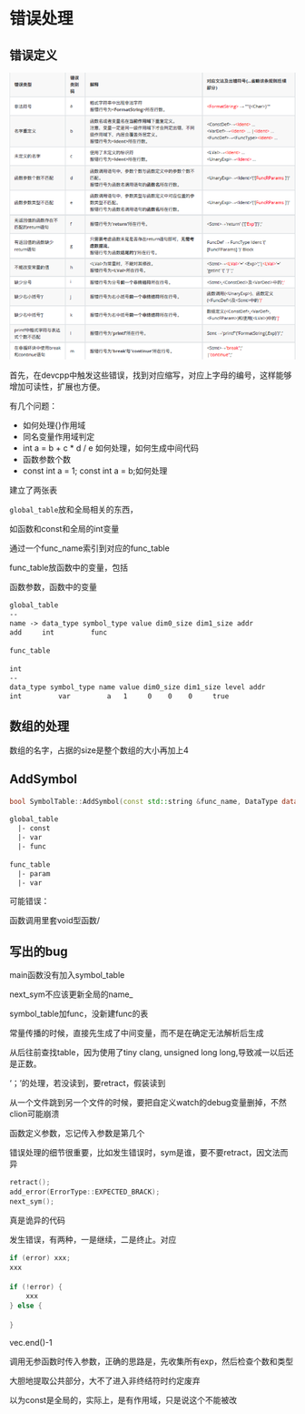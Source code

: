 # 错误处理

## 错误定义

<img src=" ../img/error-define.png" alt="image-20211112005952929" style="zoom:80%;" />



首先，在devcpp中触发这些错误，找到对应缩写，对应上字母的编号，这样能够增加可读性，扩展也方便。

有几个问题：

+ 如何处理{}作用域
+ 同名变量作用域判定
+ int a = b + c * d / e 如何处理，如何生成中间代码
+ 函数参数个数
+ const int a = 1; const int a = b;如何处理

建立了两张表

`global_table`放和全局相关的东西，

如函数和const和全局的int变量

通过一个func_name索引到对应的func_table

func_table放函数中的变量，包括

函数参数，函数中的变量

```csv
global_table
--
name -> data_type symbol_type value dim0_size dim1_size addr
add		int			func		

func_table

int
--
data_type symbol_type name value dim0_size dim1_size level addr
int 		var			a   1     0    0    0     true

```

## 数组的处理

数组的名字，占据的size是整个数组的大小再加上4

## AddSymbol

```cpp
bool SymbolTable::AddSymbol(const std::string &func_name, DataType data_type, SymbolType symbol_type, const std::string &name, int value, int level, int dim0_size, int dim1_size)
```

```
global_table
  |- const
  |- var
  |- func

func_table
  |- param
  |- var
```

可能错误：

函数调用里套void型函数/

## 写出的bug

main函数没有加入symbol_table

next_sym不应该更新全局的name_

symbol_table加func，没新建func的表

常量传播的时候，直接先生成了中间变量，而不是在确定无法解析后生成

从后往前查找table，因为使用了tiny clang, unsigned long long,导致减一以后还是正数。

‘；’的处理，若没读到，要retract，假装读到

从一个文件跳到另一个文件的时候，要把自定义watch的debug变量删掉，不然clion可能崩溃

函数定义参数，忘记传入参数是第几个

错误处理的细节很重要，比如发生错误时，sym是谁，要不要retract，因文法而异

```cpp
retract();
add_error(ErrorType::EXPECTED_BRACK);
next_sym();
```

真是诡异的代码

发生错误，有两种，一是继续，二是终止。对应

```cpp
if (error) xxx;
xxx
    
if (!error) {
    xxx
} else {
    
}
```



vec.end()-1

调用无参函数时传入参数，正确的思路是，先收集所有exp，然后检查个数和类型

大胆地提取公共部分，大不了进入非终结符时约定废弃

以为const是全局的，实际上，是有作用域，只是说这个不能被改
